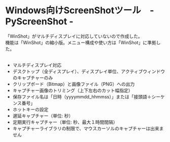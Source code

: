 # Windows向けScreenShotツール　- PyScreenShot - #
「WinShot」がマルチディスプレイに対応していないので作成した。<br>
機能は「WinShot」の縮小版。メニュー構成や使い方は「WinShot」に準拠した。<br>
<br>
- マルチディスプレイ対応
- デスクトップ（全ディスプレイ）、ディスプレイ単位、アクティブウィンドウのキャプチャーのみ
- クリップボード（Bitmap）と画像ファイル（PNG）への出力
- キャプチャー画像のトリミング（上下左右のカット幅指定）
- 保存ファイル名は「日時（yyyymmdd_hhmmss）」または「接頭語＋シーケンス番号」
- ホットキーの設定
- 遅延キャプチャー（単位: 秒）
- 定期実行キャプチャー（単位: 秒、最大１時間間隔）
- キャプチャーライブラリの制限で、マウスカーソルのキャプチャーは出来ません
<br>